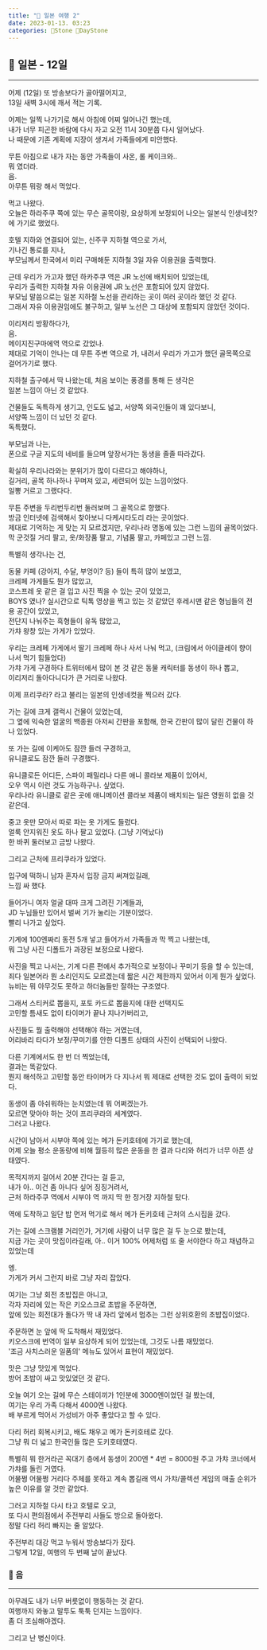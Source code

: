 ```yaml
---
title: "🌱 일본 여행 2"
date: 2023-01-13. 03:23
categories: 🗿Stone 🌱DayStone
---
```


## 🗿 일본 - 12일

---

어제 (12일) 또 방송보다가 골아떨어지고,  
13일 새벽 3시에 깨서 적는 기록.  

어제는 일찍 나가기로 해서 아침에 어찌 일어나긴 했는데,  
내가 너무 피곤한 바람에 다시 자고 오전 11시 30분쯤 다시 일어났다.  
나 때문에 기존 계획에 지장이 생겨서 가족들에게 미안했다.  

무튼 아침으로 내가 자는 동안 가족들이 사온, 롤 케이크와..  
뭐 였더라.  
음.  
아무튼 뭐랑 해서 먹었다.  

먹고 나왔다.  
오늘은 하라주쿠 쪽에 있는 무슨 골목이랑, 요상하게 보정되어 나오는 일본식 인생네컷? 에 가기로 했었다.  

호텔 지하와 연결되어 있는, 신주쿠 지하철 역으로 가서,  
기나긴 통로를 지나,  
부모님께서 한국에서 미리 구매해둔 지하철 3일 자유 이용권을 출력했다.  

근데 우리가 가고자 했던 하카주쿠 역은 JR 노선에 배치되어 있었는데,  
우리가 출력한 지하철 자유 이용권에 JR 노선은 포함되어 있지 않았다.  
부모님 말씀으로는 일본 지하철 노선을 관리하는 곳이 여러 곳이라 했던 것 같다.  
그래서 자유 이용권임에도 불구하고, 일부 노선은 그 대상에 포함되지 않았던 것이다.  

이리저리 방황하다가,  
음.  
메이지진구마에역 역으로 갔었나.  
제대로 기억이 안나는 데 무튼 주변 역으로 가, 내려서 우리가 가고가 했던 골목쪽으로 걸어가기로 했다.  

지하철 출구에서 딱 나왔는데, 처음 보이는 풍경를 통해 든 생각은  
일본 느낌이 아닌 것 같았다.  

건물들도 독특하게 생기고, 인도도 넓고, 서양쪽 외국인들이 꽤 있다보니,  
서양쪽 느낌이 더 났던 것 같다.  
독특했다.  

부모님과 나는,  
폰으로 구글 지도의 네비를 들으며 앞장서가는 동생을 졸졸 따라갔다.  

확실히 우리나라와는 분위기가 많이 다르다고 해야하나,  
길거리, 골목 하나하나 꾸며져 있고, 세련되어 있는 느낌이었다.  
일뽕 거르고 그랬다다.  

무튼 주변을 두리번두리번 둘러보며 그 골목으로 향했다.  
방금 인터넷에 검색해서 찾아보니 다케시타도리 라는 곳이었다.  
제대로 기억하는 게 맞는 지 모르겠지만, 우리나라 명동에 있는 그런 느낌의 골목이었다.  
막 군것질 거리 팔고, 옷/화장품 팔고, 기념품 팔고, 카페있고 그런 느낌.  

특별히 생각나는 건,  

동물 카페 (강아지, 수달, 부엉이? 등) 들이 특히 많이 보였고,  
크레페 가게들도 뭔가 많았고,  
코스프레 옷 같은 걸 입고 사진 찍을 수 있는 곳이 있었고,  
BOYS 였나? 실시간으로 틱톡 영상을 찍고 있는 것 같았던 후레시맨 같은 형님들의 전용 공간이 있었고,  
전단지 나눠주는 흑형들이 유독 많았고,  
가챠 왕창 있는 가게가 있었다.  

우리는 크레페 가게에서 딸기 크레페 하나 사서 나눠 먹고, (크림에서 아이클레이 향이 나서 먹기 힘들었다)  
가챠 가게 구경하다 트위터에서 많이 본 것 같은 동물 캐릭터를 동생이 하나 뽑고,  
이리저리 돌아다니다가 큰 거리로 나왔다.  

이제 프리쿠라? 라고 불리는 일본의 인생네컷을 찍으러 갔다.  

가는 길에 크게 갤럭시 건물이 있었는데,  
그 옆에 익숙한 얼굴의 백종원 아저씨 간판을 포함해, 한국 간판이 많이 달린 건물이 하나 있었다.  

또 가는 길에 이케아도 잠깐 들러 구경하고,  
유니클로도 잠깐 들러 구경했다.  

유니클로든 어디든, 스파이 패밀리나 다른 애니 콜라보 제품이 있어서,  
오우 역시 이런 것도 가능하구나. 싶었다.  
우리나라 유니클로 같은 곳에 애니메이션 콜라보 제품이 배치되는 일은 영원히 없을 것 같은데.  

중고 옷만 모아서 따로 파는 옷 가게도 들렀다.  
얼룩 안지워진 옷도 하나 팔고 있었다. (그냥 기억났다)  
한 바퀴 둘러보고 금방 나왔다.  

그리고 근처에 프리쿠라가 있었다.  

입구에 떡하니 남자 혼자서 입장 금지 써져있길래,  
느낌 싸 했다.  

들어가니 여자 얼굴 대따 크게 그려진 기계들과,  
JD 누님들만 있어서 벌써 기가 눌리는 기분이었다.  
빨리 나가고 싶었다.  

기계에 100엔짜리 동전 5개 넣고 들어가서 가족들과 막 찍고 나왔는데,  
뭐 그냥 사진 디폴트가 과장된 보정으로 나왔다.  

사진을 찍고 나서는, 기계 다른 편에서 추가적으로 보정이나 꾸미기 등을 할 수 있는데,  
죄다 일본어라 뭔 소리인지도 모르겠는데 짧은 시간 제한까지 있어서 이게 뭔가 싶었다.  
뉴비는 뭐 아무것도 못하고 하더놈들만 잘하는 구조였다.  

그래서 스티커로 뽑을지, 포토 카드로 뽑을지에 대한 선택지도  
고민할 틈새도 없이 타이머가 끝나 지나가버리고,  

사진들도 뭘 출력해야 선택해야 하는 거였는데,  
어리바리 타다가 보정/꾸미기를 안한 디폴트 상태의 사진이 선택되어 나왔다.  

다른 기계에서도 한 번 더 찍었는데,  
결과는 똑같았다.  
뭔지 해석하고 고민할 동안 타이머가 다 지나서 뭐 제대로 선택한 것도 없이 출력이 되었다.  

동생이 좀 아쉬워하는 눈치였는데 뭐 어쩌겠는가.  
모르면 맞아야 하는 것이 프리쿠라의 세계였다.  
그러고 나왔다.  

시간이 남아서 시부야 쪽에 있는 메가 돈키호테에 가기로 했는데,  
어제 오늘 평소 운동량에 비해 월등히 많은 운동을 한 결과 다리와 허리가 너무 아픈 상태였다.  

목적지까지 걸어서 20분 간다는 걸 듣고,  
내가 아.. 이건 좀 아니다 싶어 징징거려서,  
근처 하라주쿠 역에서 시부야 역 까지 딱 한 정거장 지하철 탔다.  

역에 도착하고 일단 밥 먼저 먹기로 해서 메가 돈키호테 근처의 스시집을 갔다.  

가는 길에 스크램블 거리인가, 거기에 사람이 너무 많은 걸 두 눈으로 봤는데,  
지금 가는 곳이 맛집이라길래, 아.. 이거 100% 어제처럼 또 줄 서야한다 하고 채념하고 있었는데  

엥.  
가게가 커서 그런지 바로 그냥 자리 잡았다.  

여기는 그냥 회전 초밥집은 아니고,  
각자 자리에 있는 작은 키오스크로 초밥을 주문하면,  
앞에 있는 회전대가 돌다가 딱 내 자리 앞에서 멈추는 그런 상위호환의 초밥집이었다.  

주문하면 눈 앞에 딱 도착해서 재밌었다.  
키오스크에 번역이 일부 요상하게 되어 있었는데, 그것도 나름 재밌었다.  
'조금 사치스러운 일품의' 메뉴도 있어서 표현이 재밌었다.  

맛은 그냥 맛있게 먹었다.  
방어 초밥이 싸고 맛있었던 것 같다.  

오늘 여기 오는 길에 무슨 스테이끼가 1인분에 3000엔이었던 걸 봤는데,  
여기는 우리 가족 다해서 4000엔 나왔다.  
배 부르게 먹어서 가성비가 아주 좋았다고 할 수 있다.  

다리 허리 회복시키고, 배도 채우고 메가 돈키호테로 갔다.  
그냥 뭐 더 넓고 한국인들 많은 도키호테였다.  

특별히 뭐 한거라곤 꼭대기 층에서 동생이 200엔 * 4번 = 8000원 주고 가챠 코너에서 가챠를 돌린 거였다.  
어물쩡 어물쩡 거리다 주체를 못하고 계속 뽑길래 역시 가챠/콜렉션 게임의 매출 순위가 높은 이유를 알 것만 같았다.  

그러고 지하철 다시 타고 호텔로 오고,  
또 다시 편의점에서 주전부리 사들도 방으로 돌아왔다.  
정말 다리 허리 빠지는 줄 알았다.  

주전부리 대강 먹고 누워서 방송보다가 잤다.  
그렇게 12일, 여행의 두 번째 날이 끝났다.  

### 🗿 음

---

아무래도 내가 너무 버릇없이 행동하는 것 같다.  
여행까지 와놓고 말투도 툭툭 던지는 느낌이다.  
좀 더 조심해야겠다.  

그리고 난 병신이다.  
